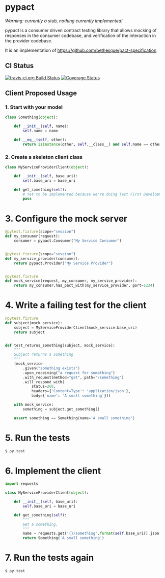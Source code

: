 # pypact

*Warning: currently a stub, nothing currently implemented!*

pypact is a consumer driven contract testing library that allows mocking of
responses in the consumer codebase, and verification of the interaction in the
provider codebase.

It is an implementation of https://github.com/bethesque/pact-specification.

## CI Status

[![travis-ci.org Build Status](https://travis-ci.org/hartror/pypact.png)](https://travis-ci.org/hartror/pypact)
[![Coverage Status](https://coveralls.io/repos/hartror/pypact/badge.svg)](https://coveralls.io/r/hartror/pypact)

## Client Proposed Usage

### 1. Start with your model

```python
class Something(object):

    def __init__(self, name):
        self.name = name

    def __eq__(self, other):
        return isinstance(other, self.__class__) and self.name == other.name
```

### 2. Create a skeleton client class

```python
class MyServiceProviderClient(object):

    def __init__(self, base_uri):
        self.base_uri = base_uri

    def get_something(self):
        # Yet to be implemented because we're doing Test First Development...
        pass
```

# 3. Configure the mock server

```python
@pytest.fixture(scope="session")
def my_consumer(request):
    consumer = pypact.Consumer("My Service Consumer")


@pytest.fixture(scope="session")
def my_service_provider(consumer):
    return pypact.Provider("My Service Provider")


@pytest.fixture
def mock_service(request, my_consumer, my_service_provider):
    return my_consumer.has_pact_with(my_service_provider, port=1234)
```

# 4. Write a failing test for the client

```python
@pytest.fixture
def subject(mock_service):
    subject = MyServiceProviderClient(mock_service.base_uri)
    return subject


def test_returns_something(subject, mock_service):
    """
    Subject returns a Something
    """
    (mock_service
        .given("something exists")
        .upon_receiving("a request for something")
        .with_request(method="get", path="/something")
        .will_respond_with(
            status=200,
            headers={'Content=Type': 'application/json'},
            body={'name': 'A small something'}))

    with mock_service:
        something = subject.get_something()

    assert something == Something(name='A small something')
```

# 5. Run the tests

```bash
$ py.test
```

# 6. Implement the client

```python
import requests

class MyServiceProviderClient(object):

    def __init__(self, base_uri):
        self.base_uri = base_uri

    def get_something(self):
        """
        Get a something.
        """
        name = requests.get('{}/something'.format(self.base_uri)).json['name']
        return Something('A small something')
```

# 7. Run the tests again

```bash
$ py.test
```
